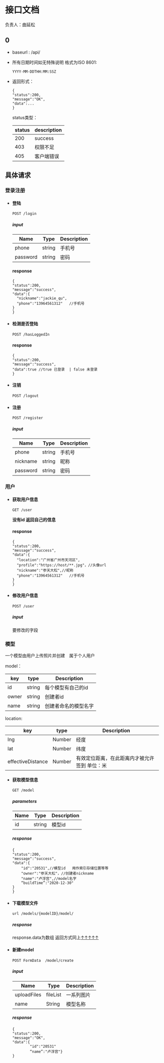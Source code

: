 # 接口文档

负责人：曲延松

## 0
* baseurl : /api/
* 所有日期时间如无特殊说明 格式为ISO 8601:
  ```
  YYYY-MM-DDTHH:MM:SSZ
  ```
* 返回形式：
  ```
  {
  "status":200,
  "message":"OK",
  "data":...
  }
  ```

  status类型：

  |status|description|
  |---|---|
  |200|success|
  |403|权限不足|
  |405|客户端错误|


## 具体请求

### 登录注册

* #### 登陆
  ```
  POST /login
  ```
  ##### input
  |Name|Type|Description|
  |---|---|---|
  |phone|string|手机号|
  |password|string|密码|
  #### response
  ```
  {
  "status":200,
  "message":"success",
  "data":{
    "nickname":"jackie_qu",
    "phone":"13964561312"   //手机号
  }
  }
  ```

* #### 检测是否登陆
  ```
  POST /hasLoggedIn
  ```
  #### response
  ```
  {
  "status":200,
  "message":"success",
  "data":true //true 已登录  | false 未登录
  }
  ```

* #### 注销
  ```
  POST /logout
  ```

* #### 注册
  ```
  POST /register
  ```
  ##### input

  |Name|Type|Description|
  |---|---|---|
  |phone|string|手机号|
  |nickname|string|昵称|
  |password|string|密码|

### 用户
* #### 获取用户信息
  ```
  GET /user
  ```

  **没有id 返回自己的信息**
  #### response
  ```
  {
  "status":200,
  "message":"success",
  "data":{
    "location":"广州省广州市天河区",
    "profile":"https://host/**.jpg"，//头像url
    "nickname":"参天大松",//昵称
    "phone":"13964561312"   //手机号
  }
  }
  ```
* #### 修改用户信息
  ```
  POST /user
  ```
  ##### input
  要修改的字段


### 模型
一个模型由用户上传照片并创建　属于个人用户

model：

|key|type|Description|
|---|---|---|
|id|string|每个模型有自己的id|
|owner|string|创建者id|
|name|string|创建者命名的模型名字|


location:

|key|type|Description|
|---|---|---|
|lng|Number|经度|
|lat|Number|纬度|
|effectiveDistance|Number|有效定位距离，在此距离内才被允许签到 单位：米|




* #### 获取模型信息
  ```
  GET /model
  ```
  ##### parameters
  |Name|Type|Description|
  |---|---|---|
  |id|string|模型id|
  ##### <a name="get-group-response">response</a>

  ```
  {
  "status":200,
  "message":"success",
  "data":{
      "id":"20531",//模型id   用作索引存储位置等等
      "owner":"参天大松"，//创建者nickname
      "name":"卢浮宫",//model名字
      “buildTime”:"2020-12-30"
  }
  }
  ```
* #### 下载模型文件
  ```
  url /models/{modelID}/model/
  ```
  ##### response
  response.data为数组 返回方式同上<a href="#get-group-response">↑↑↑↑↑</a>

* #### 新建model
  ```
  POST FormData  /model/create
  ```

  ##### input
  |Name|Type|Description|
  |---|---|---|
  |uploadFiles|fileList|一系列图片|
  |name|String|模型名称|
  ##### response
  ```
  {
  "status":200,
  "message":"OK",
  "data":{
          "id":"20531"
          “name”:"卢浮宫"}
  }
  ```
